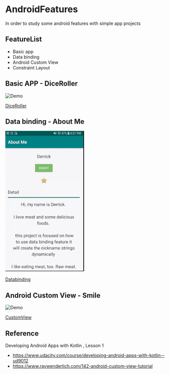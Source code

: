 # AndroidFeatures

In order to study some android features with simple app projects

## FeatureList
  - Basic app
  - Data binding
  - Android Custom View
  - Constraint Layout
  
  
## Basic APP - DiceRoller

![Demo](https://github.com/superbderrick/DiceRoller/blob/master/demo/demo.gif)

[DiceRoller](https://github.com/superbderrick/AndroidFeatures/tree/simpleapp/DiceRoller)

## Data binding  - About Me

![Demo](https://github.com/superbderrick/AndroidFeatures/blob/master/demo/databinding.gif)

[Databinding](https://github.com/superbderrick/AndroidFeatures/tree/Databinding/AboutMe)


## Android Custom View  - Smile

![Demo](https://github.com/superbderrick/AndroidFeatures/blob/CustomView/Smile/demo/customview.gif)

[CustomView](https://github.com/superbderrick/AndroidFeatures/tree/CustomView/Smile)



## Reference
Developing Android Apps with Kotlin , Lesson 1 
- https://www.udacity.com/course/developing-android-apps-with-kotlin--ud9012
- https://www.raywenderlich.com/142-android-custom-view-tutorial







